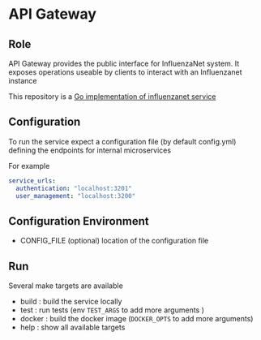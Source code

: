 # API Gateway

## Role

API Gateway provides the public interface for InfluenzaNet system. It exposes operations useable by clients to interact with an Influenzanet instance

This repository is a [Go implementation of influenzanet service](https://github.com/influenzanet/influenzanet/wiki/Go-based-service-organisation)

## Configuration

To run the service expect a configuration file (by default config.yml) defining the endpoints for internal microservices

For example

```yaml
service_urls:
  authentication: "localhost:3201"
  user_management: "localhost:3200"
```

## Configuration Environment
 
 - CONFIG_FILE (optional) location of the configuration file

## Run

Several make targets are available

 - build  : build the service locally
 - test   : run tests (env `TEST_ARGS` to add more arguments )
 - docker : build the docker image (`DOCKER_OPTS` to add more arguments)
 - help : show all available targets